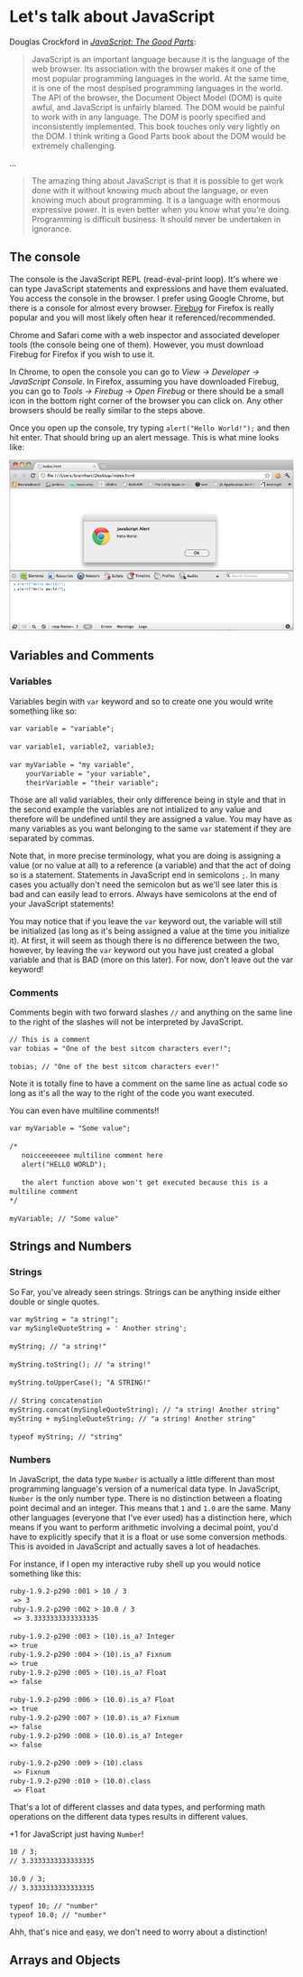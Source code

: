 Let's talk about JavaScript
===========================

Douglas Crockford in [*JavaScript: The Good Parts*](http://shop.oreilly.com/product/9780596517748.do):

> JavaScript is an important language because it is the language of the web browser. Its association with the browser makes it one of the
> most popular programming languages in the world. At the same time, it is one of the most despised programming languages in the world. The API
> of the browser, the Document Object Model (DOM) is quite awful, and JavaScript is unfairly blamed. The DOM would be painful to work with in
> any language. The DOM is poorly specified and inconsistently implemented. This book touches only very lightly on the DOM. I think writing a
> Good Parts book about the DOM would be extremely challenging.

...

> The amazing thing about JavaScript is that it is possible to get work done with it without knowing much about the language, or
> even knowing much about programming. It is a language with enormous expressive power. It is even better when you know what you’re
> doing. Programming is difficult business. It should never be undertaken in ignorance.



The console
-----------

The console is the JavaScript REPL (read-eval-print loop). It's where we can type JavaScript statements and expressions and have them evaluated. You access the console in the browser. I prefer using Google Chrome, but there is a console for almost every browser. [Firebug](http://getfirebug.com/) for Firefox is really popular and you will most likely often hear it referenced/recommended.

Chrome and Safari come with a web inspector and associated developer tools (the console being one of them). However, you must download Firebug for Firefox if you wish to use it.

In Chrome, to open the console you can go to *View -> Developer -> JavaScript Console*. In Firefox, assuming you have downloaded Firebug, you can go to *Tools -> Firebug -> Open Firebug* or there should be a small icon in the bottom right corner of the browser you can click on. Any other browsers should be really similar to the steps above.

Once you open up the console, try typing `alert("Hello World!");` and then hit enter. That should bring up an alert message. This is what mine looks like:

![console, hello world message](https://github.com/benjreinhart/JS-workshop/raw/master/lessons/lesson1/images/console.png)


Variables and Comments
----------------------

### Variables

Variables begin with `var` keyword and so to create one you would write something like so:

    var variable = "variable";

    var variable1, variable2, variable3;

    var myVariable = "my variable",
        yourVariable = "your variable",
        theirVariable = "their variable";

Those are all valid variables, their only difference being in style and that in the second example the variables are not intialized to
any value and therefore will be undefined until they are assigned a value. You may have as many variables as you want belonging to the same `var` statement if they are separated by commas.

Note that, in more precise terminology, what you are doing is assigning a value (or no value at all) to a reference (a variable) and that the act of doing so is a statement. Statements in JavaScript end in semicolons `;`. In many cases you actually don't need the semicolon but as we'll see later this is bad and can easily lead to errors. Always have semicolons at the end of your JavaScript statements!

You may notice that if you leave the `var` keyword out, the variable will still be initialized (as long as it's being assigned a value at the
time you initialize it). At first, it will seem as though there is no difference between the two, however, by leaving the `var` keyword out you have just created a global variable and that is BAD (more on this later). For now, don't leave out the var keyword!


### Comments

Comments begin with two forward slashes `//` and anything on the same line to the right of the slashes will not be interpreted by JavaScript.

    // This is a comment
    var tobias = "One of the best sitcom characters ever!";

    tobias; // "One of the best sitcom characters ever!"

Note it is totally fine to have a comment on the same line as actual code so long as it's all the way to the right of the code you want executed.

You can even have multiline comments!!

    var myVariable = "Some value";

    /*
       noicceeeeeee multiline comment here
       alert("HELLO WORLD");

       the alert function above won't get executed because this is a multiline comment
    */

    myVariable; // "Some value"




Strings and Numbers
-------------------

### Strings

So Far, you've already seen strings. Strings can be anything inside either double or single quotes.

    var myString = "a string!";
    var mySingleQuoteString = ' Another string';

    myString; // "a string!"

    myString.toString(); // "a string!"

    myString.toUpperCase(); "A STRING!"

    // String concatenation
    myString.concat(mySingleQuoteString); // "a string! Another string"
    myString + mySingleQuoteString; // "a string! Another string"

    typeof myString; // "string"


### Numbers

In JavaScript, the data type `Number` is actually a little different than most programming language's version of a numerical data type. In JavaScript, `Number` is the only number type. There is no distinction between a floating point decimal and an integer. This means that `1` and `1.0` are the same. Many other languages (everyone that I've ever used) has a distinction here, which means if you want to perform arithmetic involving a decimal point, you'd have to explicitly specify that it is a float or use some conversion methods. This is avoided in JavaScript and actually saves a lot of headaches.

For instance, if I open my interactive ruby shell up you would notice something like this:

	ruby-1.9.2-p290 :001 > 10 / 3
	 => 3
	ruby-1.9.2-p290 :002 > 10.0 / 3
	 => 3.3333333333333335

	ruby-1.9.2-p290 :003 > (10).is_a? Integer
	=> true 
	ruby-1.9.2-p290 :004 > (10).is_a? Fixnum
	=> true
	ruby-1.9.2-p290 :005 > (10).is_a? Float
	=> false 

	ruby-1.9.2-p290 :006 > (10.0).is_a? Float
	=> true
	ruby-1.9.2-p290 :007 > (10.0).is_a? Fixnum
	=> false
	ruby-1.9.2-p290 :008 > (10.0).is_a? Integer
	=> false

	ruby-1.9.2-p290 :009 > (10).class
	 => Fixnum 
	ruby-1.9.2-p290 :010 > (10.0).class
	 => Float 

That's a lot of different classes and data types, and performing math operations on the different data types results in different values. 

+1 for JavaScript just having `Number`!

	10 / 3;
	// 3.3333333333333335

	10.0 / 3;
	// 3.3333333333333335

	typeof 10; // "number"
	typeof 10.0; // "number"

Ahh, that's nice and easy, we don't need to worry about a distinction!



Arrays and Objects
------------------